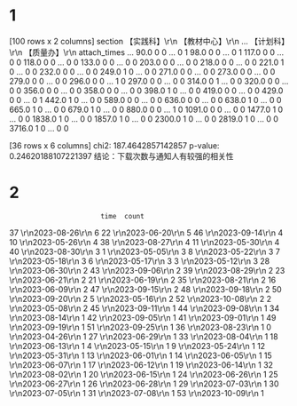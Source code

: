 # 1
[100 rows x 2 columns]
section       【实践科】\r\n               【教材中心】\r\n               ...  【计划科】\r\n               【质量办】\r\n
attach_times                                                   ...
90.0                               0                        0  ...                       0                       1
98.0                               0                        0  ...                       0                       1
117.0                              0                        0  ...                       0                       0
118.0                              0                        0  ...                       0                       0
133.0                              0                        0  ...                       0                       0
203.0                              0                        0  ...                       0                       0
218.0                              0                        0  ...                       0                       0
221.0                              1                        0  ...                       0                       0
232.0                              0                        0  ...                       0                       0
249.0                              1                        0  ...                       0                       0
271.0                              0                        0  ...                       0                       0
273.0                              0                        0  ...                       0                       0
279.0                              0                        0  ...                       0                       0
296.0                              0                        0  ...                       1                       0
297.0                              0                        0  ...                       0                       0
314.0                              0                        1  ...                       0                       0
320.0                              0                        0  ...                       0                       0
356.0                              0                        0  ...                       0                       0
358.0                              0                        0  ...                       0                       0
398.0                              1                        0  ...                       0                       0
419.0                              0                        0  ...                       0                       0
429.0                              0                        0  ...                       0                       1
442.0                              1                        0  ...                       0                       0
589.0                              0                        0  ...                       0                       0
636.0                              0                        0  ...                       0                       0
638.0                              1                        0  ...                       0                       0
665.0                              1                        0  ...                       0                       0
679.0                              1                        0  ...                       0                       0
880.0                              0                        0  ...                       1                       0
1091.0                             0                        0  ...                       0                       0
1477.0                             1                        0  ...                       0                       0
1838.0                             1                        0  ...                       0                       0
1857.0                             1                        0  ...                       0                       0
2300.0                             1                        0  ...                       0                       0
2819.0                             1                        0  ...                       0                       0
3716.0                             1                        0  ...                       0                       0

[36 rows x 6 columns]
chi2: 187.4642857142857
p-value: 0.24620188107221397
结论：下载次数与通知人有较强的相关性
# 2
                           time  count
37  \r\n2023-08-26\r\n               6
22  \r\n2023-06-20\r\n               5
46  \r\n2023-09-14\r\n               4
10  \r\n2023-05-26\r\n               4
38  \r\n2023-08-27\r\n               4
11  \r\n2023-05-30\r\n               4
40  \r\n2023-08-30\r\n               3
1   \r\n2023-05-05\r\n               3
8   \r\n2023-05-22\r\n               3
7   \r\n2023-05-18\r\n               3
6   \r\n2023-05-17\r\n               3
3   \r\n2023-05-12\r\n               3
28  \r\n2023-06-30\r\n               2
43  \r\n2023-09-06\r\n               2
39  \r\n2023-08-29\r\n               2
23  \r\n2023-06-21\r\n               2
21  \r\n2023-06-19\r\n               2
35  \r\n2023-08-21\r\n               2
16  \r\n2023-06-09\r\n               2
47  \r\n2023-09-15\r\n               2
48  \r\n2023-09-18\r\n               2
50  \r\n2023-09-20\r\n               2
5   \r\n2023-05-16\r\n               2
52  \r\n2023-10-08\r\n               2
2   \r\n2023-05-08\r\n               2
45  \r\n2023-09-11\r\n               1
44  \r\n2023-09-08\r\n               1
34  \r\n2023-08-14\r\n               1
42  \r\n2023-09-05\r\n               1
41  \r\n2023-09-01\r\n               1
49  \r\n2023-09-19\r\n               1
51  \r\n2023-09-25\r\n               1
36  \r\n2023-08-23\r\n               1
0   \r\n2023-04-26\r\n               1
27  \r\n2023-06-29\r\n               1
33  \r\n2023-08-04\r\n               1
18  \r\n2023-06-13\r\n               1
4   \r\n2023-05-15\r\n               1
9   \r\n2023-05-24\r\n               1
12  \r\n2023-05-31\r\n               1
13  \r\n2023-06-01\r\n               1
14  \r\n2023-06-05\r\n               1
15  \r\n2023-06-07\r\n               1
17  \r\n2023-06-12\r\n               1
19  \r\n2023-06-14\r\n               1
32  \r\n2023-08-02\r\n               1
20  \r\n2023-06-15\r\n               1
24  \r\n2023-06-26\r\n               1
25  \r\n2023-06-27\r\n               1
26  \r\n2023-06-28\r\n               1
29  \r\n2023-07-03\r\n               1
30  \r\n2023-07-05\r\n               1
31  \r\n2023-07-08\r\n               1
53  \r\n2023-10-09\r\n               1